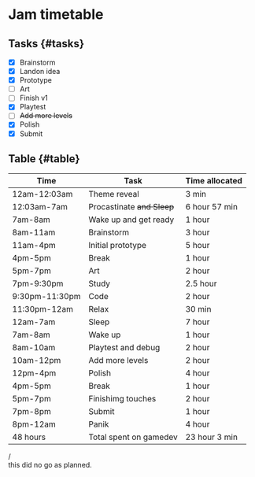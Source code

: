 # Jam timetable

## Tasks {#tasks}
- [x] Brainstorm 
- [x] Landon idea
- [x] Prototype
- [ ] Art
- [ ] Finish v1
- [x] Playtest
- [ ] ~~Add more levels~~
- [x] Polish
- [x] Submit

## Table {#table}
| Time | Task | Time allocated |
| ------ | ------ | -------------- |
| 12am-12:03am | Theme reveal | 3 min |
| 12:03am-7am | Procastinate ~~and Sleep~~ | 6 hour 57 min |
| 7am-8am | Wake up and get ready | 1 hour |
| 8am-11am | Brainstorm | 3 hour |
| 11am-4pm | Initial prototype | 5 hour |
| 4pm-5pm | Break | 1 hour |
| 5pm-7pm | Art | 2 hour |
| 7pm-9:30pm | Study | 2.5 hour |
| 9:30pm-11:30pm | Code | 2 hour |
| 11:30pm-12am | Relax | 30 min |  
| 12am-7am | Sleep | 7 hour |
| 7am-8am | Wake up | 1 hour |
| 8am-10am | Playtest and debug | 2 hour |
| 10am-12pm | Add more levels | 2 hour |
| 12pm-4pm | Polish | 4 hour |
| 4pm-5pm | Break | 1 hour |
| 5pm-7pm | Finishimg touches | 2 hour |
| 7pm-8pm | Submit | 1 hour |
| 8pm-12am | Panik | 4 hour |
| 48 hours | Total spent on gamedev | 23 hour 3 min |

/\
this did no go as planned.